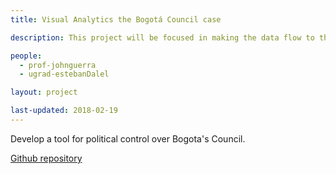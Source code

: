 ```yaml
---
title: Visual Analytics the Bogotá Council case

description: This project will be focused in making the data flow to the correct stakeholders, making the middleman’s job easier and dynamizing its use. The forms for data input will be simplified, the data will be reorganized and stored for future use, and visualizations will be made regarding the user’s best interests.

people:
  - prof-johnguerra
  - ugrad-estebanDalel

layout: project  

last-updated: 2018-02-19
---
```

Develop a tool for political control over Bogota's Council.

[Github repository](https://github.com/EstebanDalelR/Thesis-Viz)
